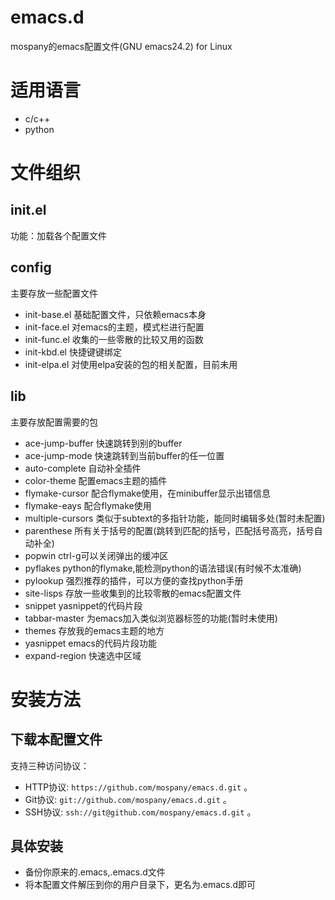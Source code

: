 emacs.d
=======
mospany的emacs配置文件(GNU emacs24.2) for Linux

# 适用语言 #

* c/c++
* python

# 文件组织 #

## init.el ##

功能：加载各个配置文件

## config ##
主要存放一些配置文件
* init-base.el 基础配置文件，只依赖emacs本身
* init-face.el 对emacs的主题，模式栏进行配置
* init-func.el 收集的一些零散的比较又用的函数
* init-kbd.el  快捷键键绑定
* init-elpa.el 对使用elpa安装的包的相关配置，目前未用

## lib ##
主要存放配置需要的包

* ace-jump-buffer 快速跳转到别的buffer
* ace-jump-mode 快速跳转到当前buffer的任一位置
* auto-complete 自动补全插件
* color-theme 配置emacs主题的插件
* flymake-cursor 配合flymake使用，在minibuffer显示出错信息
* flymake-eays   配合flymake使用
* multiple-cursors 类似于subtext的多指针功能，能同时编辑多处(暂时未配置)
* parenthese 所有关于括号的配置(跳转到匹配的括号，匹配括号高亮，括号自动补全)
* popwin ctrl-g可以关闭弹出的缓冲区
* pyflakes python的flymake,能检测python的语法错误(有时候不太准确)
* pylookup 强烈推荐的插件，可以方便的查找python手册
* site-lisps 存放一些收集到的比较零散的emacs配置文件
* snippet yasnippet的代码片段
* tabbar-master 为emacs加入类似浏览器标签的功能(暂时未使用)
* themes 存放我的emacs主题的地方
* yasnippet emacs的代码片段功能
* expand-region 快速选中区域

# 安装方法 #

## 下载本配置文件 ##

支持三种访问协议：

* HTTP协议: `https://github.com/mospany/emacs.d.git` 。
* Git协议: `git://github.com/mospany/emacs.d.git` 。
* SSH协议: `ssh://git@github.com/mospany/emacs.d.git` 。

## 具体安装 ##

* 备份你原来的.emacs,.emacs.d文件
* 将本配置文件解压到你的用户目录下，更名为.emacs.d即可
